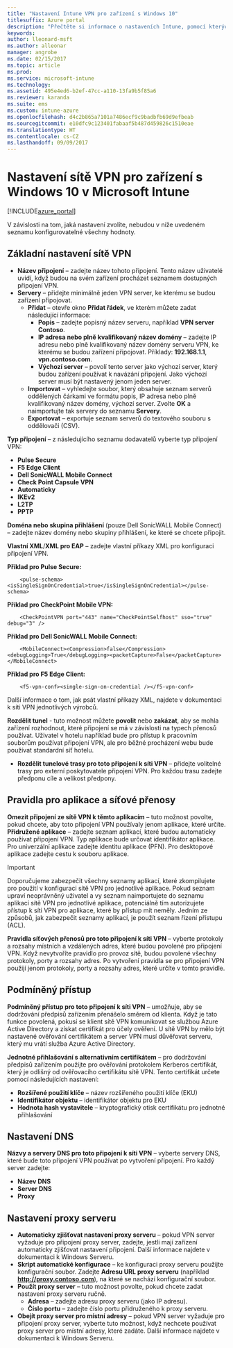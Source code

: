 ```yaml
---
title: "Nastavení Intune VPN pro zařízení s Windows 10"
titlesuffix: Azure portal
description: "Přečtěte si informace o nastaveních Intune, pomocí kterých můžete nakonfigurovat připojení VPN na zařízeních s Windows 10."
keywords: 
author: lleonard-msft
ms.author: alleonar
manager: angrobe
ms.date: 02/15/2017
ms.topic: article
ms.prod: 
ms.service: microsoft-intune
ms.technology: 
ms.assetid: 495e4ed6-b2ef-47cc-a110-13fa9b5f85a6
ms.reviewer: karanda
ms.suite: ems
ms.custom: intune-azure
ms.openlocfilehash: d4c2b865a7101a7486ecf9c9badbfb69d9efbeab
ms.sourcegitcommit: e10dfc9c123401fabaaf5b487d459826c1510eae
ms.translationtype: HT
ms.contentlocale: cs-CZ
ms.lasthandoff: 09/09/2017
---
```

# <a name="vpn-settings-for-windows-10-devices-in-microsoft-intune"></a>Nastavení sítě VPN pro zařízení s Windows 10 v Microsoft Intune

[!INCLUDE[azure_portal](./includes/azure_portal.md)]

V závislosti na tom, jaká nastavení zvolíte, nebudou v níže uvedeném seznamu konfigurovatelné všechny hodnoty.


## <a name="base-vpn-settings"></a>Základní nastavení sítě VPN


- **Název připojení** – zadejte název tohoto připojení. Tento název uživatelé uvidí, když budou na svém zařízení procházet seznamem dostupných připojení VPN.
- **Servery** – přidejte minimálně jeden VPN server, ke kterému se budou zařízení připojovat.
    - **Přidat** – otevře okno **Přidat řádek**, ve kterém můžete zadat následující informace:
        - **Popis** – zadejte popisný název serveru, například **VPN server Contoso**.
        - **IP adresa nebo plně kvalifikovaný název domény** – zadejte IP adresu nebo plně kvalifikovaný název domény serveru VPN, ke kterému se budou zařízení připojovat. Příklady: **192.168.1.1**, **vpn.contoso.com**.
        - **Výchozí server** – povolí tento server jako výchozí server, který budou zařízení používat k navázání připojení. Jako výchozí server musí být nastavený jenom jeden server.
    - **Importovat** – vyhledejte soubor, který obsahuje seznam serverů oddělených čárkami ve formátu popis, IP adresa nebo plně kvalifikovaný název domény, výchozí server. Zvolte **OK** a naimportujte tak servery do seznamu **Servery**.
    - **Exportovat** – exportuje seznam serverů do textového souboru s oddělovači (CSV).

**Typ připojení** – z následujícího seznamu dodavatelů vyberte typ připojení VPN:
- **Pulse Secure**
- **F5 Edge Client**
- **Dell SonicWALL Mobile Connect**
- **Check Point Capsule VPN**
- **Automaticky**
- **IKEv2**
- **L2TP**
- **PPTP**

**Doména nebo skupina přihlášení** (pouze Dell SonicWALL Mobile Connect) – zadejte název domény nebo skupiny přihlášení, ke které se chcete připojit.

**Vlastní XML**/**XML pro EAP** – zadejte vlastní příkazy XML pro konfiguraci připojení VPN.

**Příklad pro Pulse Secure:**

```
    <pulse-schema><isSingleSignOnCredential>true</isSingleSignOnCredential></pulse-schema>
```

**Příklad pro CheckPoint Mobile VPN:**

```
    <CheckPointVPN port="443" name="CheckPointSelfhost" sso="true" debug="3" />
```

**Příklad pro Dell SonicWALL Mobile Connect:**

```
    <MobileConnect><Compression>false</Compression><debugLogging>True</debugLogging><packetCapture>False</packetCapture></MobileConnect>
```

**Příklad pro F5 Edge Client:**

```
    <f5-vpn-conf><single-sign-on-credential /></f5-vpn-conf>
```

Další informace o tom, jak psát vlastní příkazy XML, najdete v dokumentaci k síti VPN jednotlivých výrobců.

**Rozdělit tunel** - tuto možnost můžete **povolit** nebo **zakázat**, aby se mohla zařízení rozhodnout, které připojení se má v závislosti na typech přenosů používat. Uživatel v hotelu například bude pro přístup k pracovním souborům používat připojení VPN, ale pro běžné procházení webu bude používat standardní síť hotelu.
- **Rozdělit tunelové trasy pro toto připojení k síti VPN** – přidejte volitelné trasy pro externí poskytovatele připojení VPN. Pro každou trasu zadejte předponu cíle a velikost předpony.

## <a name="apps-and-traffic-rules"></a>Pravidla pro aplikace a síťové přenosy

**Omezit připojení ze sítě VPN k těmto aplikacím** – tuto možnost povolte, pokud chcete, aby toto připojení VPN používaly jenom aplikace, které určíte.
**Přidružené aplikace** – zadejte seznam aplikací, které budou automaticky používat připojení VPN. Typ aplikace bude určovat identifikátor aplikace. Pro univerzální aplikace zadejte identitu aplikace (PFN). Pro desktopové aplikace zadejte cestu k souboru aplikace.

>[!IMPORTANT]
>Doporučujeme zabezpečit všechny seznamy aplikací, které zkompilujete pro použití v konfiguraci sítě VPN pro jednotlivé aplikace. Pokud seznam upraví neoprávněný uživatel a vy seznam naimportujete do seznamu aplikací sítě VPN pro jednotlivé aplikace, potenciálně tím autorizujete přístup k síti VPN pro aplikace, které by přístup mít neměly. Jedním ze způsobů, jak zabezpečit seznamy aplikací, je použít seznam řízení přístupu (ACL).

**Pravidla síťových přenosů pro toto připojení k síti VPN** – vyberte protokoly a rozsahy místních a vzdálených adres, které budou povolené pro připojení VPN. Když nevytvoříte pravidlo pro provoz sítě, budou povolené všechny protokoly, porty a rozsahy adres. Po vytvoření pravidla se pro připojení VPN použijí jenom protokoly, porty a rozsahy adres, které určíte v tomto pravidle.


## <a name="conditional-access"></a>Podmíněný přístup

**Podmíněný přístup pro toto připojení k síti VPN** – umožňuje, aby se dodržování předpisů zařízením přenášelo směrem od klienta. Když je tato funkce povolená, pokusí se klient sítě VPN komunikovat se službou Azure Active Directory a získat certifikát pro účely ověření. U sítě VPN by mělo být nastavené ověřování certifikátem a server VPN musí důvěřovat serveru, který mu vrátí služba Azure Active Directory.

**Jednotné přihlašování s alternativním certifikátem** – pro dodržování předpisů zařízením použijte pro ověřování protokolem Kerberos certifikát, který je odlišný od ověřovacího certifikátu sítě VPN. Tento certifikát určete pomocí následujících nastavení: 

- **Rozšířené použití klíče** – název rozšířeného použití klíče (EKU)
- **Identifikátor objektu** – identifikátor objektu pro EKU
- **Hodnota hash vystavitele** – kryptografický otisk certifikátu pro jednotné přihlašování

## <a name="dns-settings"></a>Nastavení DNS

**Názvy a servery DNS pro toto připojení k síti VPN** – vyberte servery DNS, které bude toto připojení VPN používat po vytvoření připojení.
Pro každý server zadejte:
- **Název DNS**
- **Server DNS**
- **Proxy**

## <a name="proxy-settings"></a>Nastavení proxy serveru

- **Automaticky zjišťovat nastavení proxy serveru** – pokud VPN server vyžaduje pro připojení proxy server, zadejte, jestli mají zařízení automaticky zjišťovat nastavení připojení. Další informace najdete v dokumentaci k Windows Serveru.
- **Skript automatické konfigurace** – ke konfiguraci proxy serveru použijte konfigurační soubor. Zadejte **Adresu URL proxy serveru** (například **http://proxy.contoso.com**), na které se nachází konfigurační soubor.
- **Použít proxy server** – tuto možnost povolte, pokud chcete zadat nastavení proxy serveru ručně.
    - **Adresa** – zadejte adresu proxy serveru (jako IP adresu).
    - **Číslo portu** – zadejte číslo portu přidruženého k proxy serveru.
- **Obejít proxy server pro místní adresy** – pokud VPN server vyžaduje pro připojení proxy server, vyberte tuto možnost, když nechcete používat proxy server pro místní adresy, které zadáte. Další informace najdete v dokumentaci k Windows Serveru.
